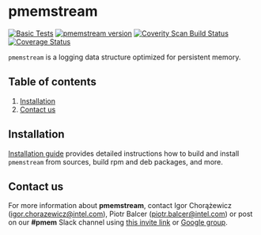 # pmemstream

[![Basic Tests](https://github.com/pmem/pmemstream/actions/workflows/basic.yml/badge.svg)](https://github.com/pmem/pmemstream/actions/workflows/basic.yml)
[![pmemstream version](https://img.shields.io/github/tag/pmem/pmemstream.svg)](https://github.com/pmem/pmemstream/releases/latest)
[![Coverity Scan Build Status](https://scan.coverity.com/projects/24120/badge.svg)](https://scan.coverity.com/projects/pmem-pmemstream)
[![Coverage Status](https://codecov.io/github/pmem/pmemstream/coverage.svg?branch=master)](https://app.codecov.io/gh/pmem/pmemstream/branch/master)

`pmemstream` is a logging data structure optimized for persistent memory.

## Table of contents
1. [Installation](#installation)
2. [Contact us](#contact-us)

## Installation
[Installation guide](INSTALL.md) provides detailed instructions how to build and install
`pmemstream` from sources, build rpm and deb packages, and more.

## Contact us
For more information about **pmemstream**, contact Igor Chorążewicz (igor.chorazewicz@intel.com),
Piotr Balcer (piotr.balcer@intel.com) or post on our **#pmem** Slack channel using
[this invite link](https://join.slack.com/t/pmem-io/shared_invite/enQtNzU4MzQ2Mzk3MDQwLWQ1YThmODVmMGFkZWI0YTdhODg4ODVhODdhYjg3NmE4N2ViZGI5NTRmZTBiNDYyOGJjYTIyNmZjYzQxODcwNDg) or [Google group](https://groups.google.com/group/pmem).
